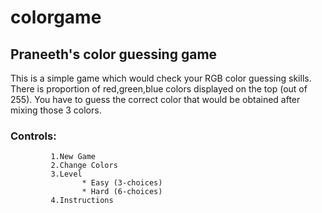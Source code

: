 # colorgame
## Praneeth's color guessing game
This is a simple game which would check your RGB color guessing skills.
There is proportion of red,green,blue colors displayed on the top (out of 255).
 You have to guess the correct color that would be obtained after mixing those 3 colors. 
### Controls:
             1.New Game
             2.Change Colors
             3.Level
                    * Easy (3-choices)
                    * Hard (6-choices)
             4.Instructions        
